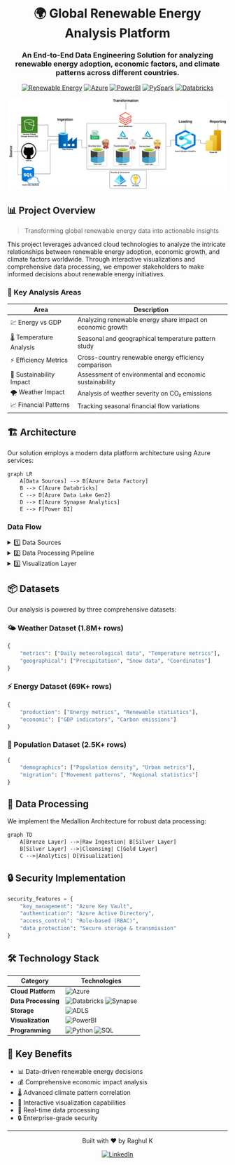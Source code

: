 <div align="center">

# 🌍 Global Renewable Energy Analysis Platform

### An End-to-End Data Engineering Solution for analyzing renewable energy adoption, economic factors, and climate patterns across different countries.

[![Renewable Energy](https://img.shields.io/badge/Energy-Renewable-brightgreen)](https://github.com/yourusername/project-name)
[![Azure](https://img.shields.io/badge/Platform-Azure-0089D6?style=flat&logo=microsoft-azure&logoColor=white)](https://azure.microsoft.com/)
[![PowerBI](https://img.shields.io/badge/Visualization-PowerBI-F2C811?style=flat&logo=power-bi&logoColor=black)](https://powerbi.microsoft.com/)
[![PySpark](https://img.shields.io/badge/Python-PySpark-4B8BBE?style=flat&logo=apache-spark&logoColor=white)](https://spark.apache.org/)
[![Databricks](https://img.shields.io/badge/Platform-Databricks-FF3621?style=flat&logo=databricks&logoColor=white)](https://databricks.com/)

<img src="Solution Architecture.png" alt="Architecture Diagram" width="600"/>

</div>

## 📊 Project Overview

> Transforming global renewable energy data into actionable insights

This project leverages advanced cloud technologies to analyze the intricate relationships between renewable energy adoption, economic growth, and climate factors worldwide. Through interactive visualizations and comprehensive data processing, we empower stakeholders to make informed decisions about renewable energy initiatives.

### 🎯 Key Analysis Areas

| Area | Description |
|------|-------------|
| 💹 Energy vs GDP | Analyzing renewable energy share impact on economic growth |
| 🌡️ Temperature Analysis | Seasonal and geographical temperature pattern study |
| ⚡ Efficiency Metrics | Cross-country renewable energy efficiency comparison |
| 🌱 Sustainability Impact | Assessment of environmental and economic sustainability |
| 🌪️ Weather Impact | Analysis of weather severity on CO₂ emissions |
| 📈 Financial Patterns | Tracking seasonal financial flow variations |

## 🏗️ Architecture

Our solution employs a modern data platform architecture using Azure services:

```mermaid
graph LR
    A[Data Sources] --> B[Azure Data Factory]
    B --> C[Azure Databricks]
    C --> D[Azure Data Lake Gen2]
    D --> E[Azure Synapse Analytics]
    E --> F[Power BI]
```

### Data Flow

<details>
<summary>1️⃣ Data Sources</summary>

- 📊 Population Data (AWS S3)
- ☁️ Weather Data (Azure SQL Database)
- 📈 Energy Data (GitHub)
</details>

<details>
<summary>2️⃣ Data Processing Pipeline</summary>

- 🏭 Azure Data Factory for orchestration
- 🔄 Azure Databricks for transformation
- 💾 Azure Data Lake Storage Gen2
- 🏢 Azure Synapse Analytics
</details>

<details>
<summary>3️⃣ Visualization Layer</summary>

- 📊 Power BI dashboards
- 🔄 Real-time data updates
- 📱 Interactive visualizations
</details>

## 📦 Datasets

Our analysis is powered by three comprehensive datasets:

### 🌤️ Weather Dataset (1.8M+ rows)
```python
{
    "metrics": ["Daily meteorological data", "Temperature metrics"],
    "geographical": ["Precipitation", "Snow data", "Coordinates"]
}
```

### ⚡ Energy Dataset (69K+ rows)
```python
{
    "production": ["Energy metrics", "Renewable statistics"],
    "economic": ["GDP indicators", "Carbon emissions"]
}
```

### 👥 Population Dataset (2.5K+ rows)
```python
{
    "demographics": ["Population density", "Urban metrics"],
    "migration": ["Movement patterns", "Regional statistics"]
}
```

## 🔄 Data Processing

We implement the Medallion Architecture for robust data processing:

```mermaid
graph TD
    A[Bronze Layer] -->|Raw Ingestion| B[Silver Layer]
    B[Silver Layer] -->|Cleansing| C[Gold Layer]
    C -->|Analytics| D[Visualization]
```

## 🔒 Security Implementation

```python
security_features = {
    "key_management": "Azure Key Vault",
    "authentication": "Azure Active Directory",
    "access_control": "Role-based (RBAC)",
    "data_protection": "Secure storage & transmission"
}
```

## 🛠️ Technology Stack

<div align="center">

| Category | Technologies |
|----------|-------------|
| **Cloud Platform** | ![Azure](https://img.shields.io/badge/Azure-0089D6?style=flat&logo=microsoft-azure&logoColor=white) |
| **Data Processing** | ![Databricks](https://img.shields.io/badge/Databricks-FF3621?style=flat&logo=databricks&logoColor=white) ![Synapse](https://img.shields.io/badge/Synapse-00B2FF?style=flat&logo=microsoft-azure&logoColor=white) |
| **Storage** | ![ADLS](https://img.shields.io/badge/ADLS%20Gen2-0089D6?style=flat&logo=microsoft-azure&logoColor=white) |
| **Visualization** | ![PowerBI](https://img.shields.io/badge/PowerBI-F2C811?style=flat&logo=power-bi&logoColor=black) |
| **Programming** | ![Python](https://img.shields.io/badge/Python-3776AB?style=flat&logo=python&logoColor=white) ![SQL](https://img.shields.io/badge/SQL-CC2927?style=flat&logo=microsoft-sql-server&logoColor=white) |

</div>

## 🎯 Key Benefits

- 📊 Data-driven renewable energy decisions
- 💰 Comprehensive economic impact analysis
- 🌡️ Advanced climate pattern correlation
- 📱 Interactive visualization capabilities
- 🔄 Real-time data processing
- 🔒 Enterprise-grade security

---

<div align="center">

Built with ❤️ by Raghul K

[![LinkedIn](https://img.shields.io/badge/Connect-LinkedIn-0077B5?style=flat&logo=linkedin&logoColor=white)](https://linkedin.com/in/raghulk/)

</div>
